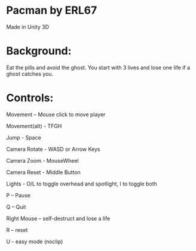 # Pacman by ERL67

Made in Unity 3D

# Background:

Eat the pills and avoid the ghost.
You start with 3 lives and lose one life if a ghost catches you.


# Controls:

Movement – Mouse click to move player

Movement(alt) - TFGH

Jump - Space

Camera Rotate - WASD or Arrow Keys

Camera Zoom - MouseWheel

Camera Reset - Middle Button

Lights - O/L to toggle overhead and spotlight, I to toggle both

P – Pause

Q – Quit

Right Mouse – self-destruct and lose a life

R – reset

U - easy mode (noclip)
